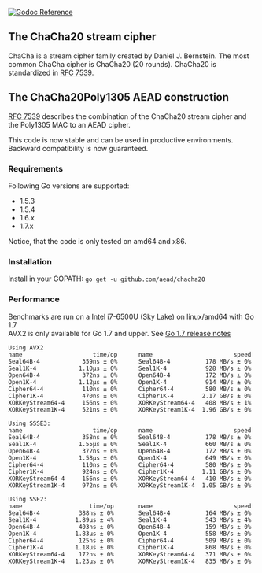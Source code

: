 [![Godoc Reference](https://godoc.org/github.com/aead/chacha20?status.svg)](https://godoc.org/github.com/aead/chacha20)

## The ChaCha20 stream cipher

ChaCha is a stream cipher family created by Daniel J. Bernstein. The most common ChaCha cipher is
ChaCha20 (20 rounds). ChaCha20 is standardized in [RFC 7539](https://tools.ietf.org/html/rfc7539 "RFC 7539").

## The ChaCha20Poly1305 AEAD construction

[RFC 7539](https://tools.ietf.org/html/rfc7539 "RFC 7539") describes the combination
of the ChaCha20 stream cipher and the Poly1305 MAC to an AEAD cipher.

This code is now stable and can be used in productive environments.
Backward compatibility is now guaranteed.

### Requirements
Following Go versions are supported:
 - 1.5.3
 - 1.5.4
 - 1.6.x
 - 1.7.x

Notice, that the code is only tested on amd64 and x86.

### Installation
Install in your GOPATH: `go get -u github.com/aead/chacha20`  

### Performance
Benchmarks are run on a Intel i7-6500U (Sky Lake) on linux/amd64 with Go 1.7  
AVX2 is only available for Go 1.7 and upper. See [Go 1.7 release notes](https://tip.golang.org/doc/go1.7) 
```
Using AVX2
name                    time/op      name                       speed
Seal64B-4            359ns ± 0%      Seal64B-4          178 MB/s ± 0%
Seal1K-4            1.10µs ± 0%      Seal1K-4           928 MB/s ± 0%
Open64B-4            372ns ± 0%      Open64B-4          172 MB/s ± 0%
Open1K-4            1.12µs ± 0%      Open1K-4           914 MB/s ± 0%
Cipher64-4           110ns ± 0%      Cipher64-4         580 MB/s ± 0%
Cipher1K-4           470ns ± 0%      Cipher1K-4        2.17 GB/s ± 0%
XORKeyStream64-4     156ns ± 0%      XORKeyStream64-4   408 MB/s ± 1%
XORKeyStream1K-4     521ns ± 0%      XORKeyStream1K-4  1.96 GB/s ± 0%

Using SSSE3:
name              	    time/op      name                       speed
Seal64B-4            358ns ± 0%      Seal64B-4          178 MB/s ± 0%
Seal1K-4            1.55µs ± 0%      Seal1K-4           660 MB/s ± 0%
Open64B-4            372ns ± 0%      Open64B-4          172 MB/s ± 0%
Open1K-4            1.58µs ± 0%      Open1K-4           649 MB/s ± 0%
Cipher64-4           110ns ± 0%      Cipher64-4         580 MB/s ± 0%
Cipher1K-4           924ns ± 0%      Cipher1K-4        1.11 GB/s ± 0%
XORKeyStream64-4     156ns ± 0%      XORKeyStream64-4   410 MB/s ± 0%
XORKeyStream1K-4     972ns ± 0%      XORKeyStream1K-4  1.05 GB/s ± 0%

Using SSE2:
name                   time/op       name                       speed
Seal64B-4           388ns ± 0%       Seal64B-4          164 MB/s ± 0%
Seal1K-4           1.89µs ± 4%       Seal1K-4           543 MB/s ± 4%
Open64B-4           403ns ± 0%       Open64B-4          159 MB/s ± 0%
Open1K-4           1.83µs ± 0%       Open1K-4           558 MB/s ± 0%
Cipher64-4          125ns ± 0%       Cipher64-4         509 MB/s ± 0%
Cipher1K-4         1.18µs ± 0%       Cipher1K-4         868 MB/s ± 0%
XORKeyStream64-4    172ns ± 0%       XORKeyStream64-4   371 MB/s ± 0%
XORKeyStream1K-4   1.23µs ± 0%       XORKeyStream1K-4   835 MB/s ± 0%
```
